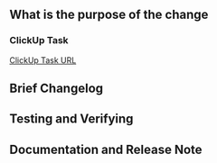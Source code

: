 <!-- < < < < < < < < < < < < < < < < < < < < < < < < < < < < < < < < < ☺
v                               ✰  Thanks for creating a PR! ✰
v    Before smashing the submit button please review the checkboxes.
v    If a checkbox is n/a - please still include it but + a little note why
v    If your PR doesn't close an issue, that's OK!  Just remove the Closes: #XXX line!
v    If you are a member of the Osmosis org, please include a link to the relevant clickup task in your PR description!
☺ > > > > > > > > > > > > > > > > > > > > > > > > > > > > > > > > >  -->

## What is the purpose of the change

<!-- > Add a description of the overall background and high level changes that this PR introduces

_(E.g.: This pull request improves area A by adding ...._ -->

### ClickUp Task

[ClickUp Task URL](PASTE_CLICKUP_TASK_URL_HERE)

## Brief Changelog

<!-- _(for example:)_

- _This adds frontend_asset_name to page_name_
- _Adds a new button for ..._
- _Removes the ..._ -->

## Testing and Verifying

<!-- _(Please pick either of the following options)_

This change has been tested locally by rebuilding the website and verified content and links are expected

_(or)_

This change has not been tested locally, because (to-be-explained-why...) -->

## Documentation and Release Note

<!-- - Does this pull request introduce a new feature or user-facing behavior changes? (yes / no)
- How is the feature or change documented? (not applicable / [Osmosis web dev guide](https://docs.osmosis.zone/developing/web-dev-guide.html) / not documented) -->
